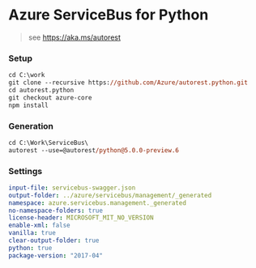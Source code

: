 # Azure ServiceBus for Python

> see https://aka.ms/autorest

### Setup
```ps
cd C:\work
git clone --recursive https://github.com/Azure/autorest.python.git
cd autorest.python
git checkout azure-core
npm install
```
### Generation
```ps
cd C:\Work\ServiceBus\
autorest --use=@autorest/python@5.0.0-preview.6
```
### Settings
``` yaml
input-file: servicebus-swagger.json
output-folder: ../azure/servicebus/management/_generated
namespace: azure.servicebus.management._generated
no-namespace-folders: true
license-header: MICROSOFT_MIT_NO_VERSION
enable-xml: false
vanilla: true
clear-output-folder: true
python: true
package-version: "2017-04"
```
